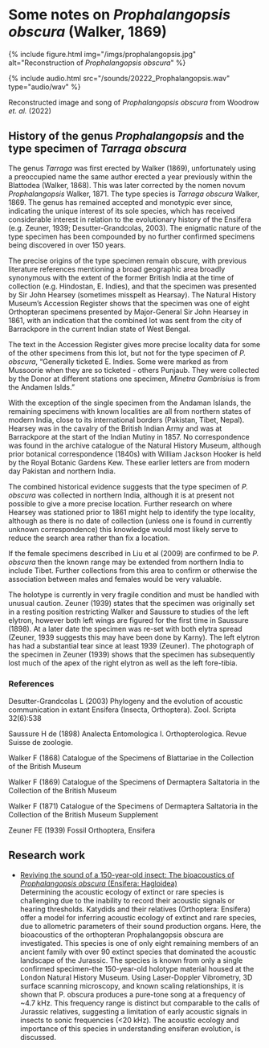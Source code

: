 # Some notes on _Prophalangopsis obscura_ (Walker, 1869)

{% include figure.html img="/imgs/prophalangopsis.jpg" alt="Reconstruction of <i>Prophalangopsis obscura</i>" %}

{% include audio.html src="/sounds/20222_Prophalangopsis.wav" type="audio/wav" %}

Reconstructed image and song of _Prophalangopsis obscura_ from Woodrow _et. al._ (2022)

## History of the genus _Prophalangopsis_ and the type specimen of _Tarraga obscura_

The genus _Tarraga_ was first erected by Walker (1869), unfortunately using a preoccupied name the same author erected a year previously within the Blattodea (Walker, 1868). This was later corrected by the nomen novum _Prophalangopsis_ Walker, 1871. The type species is _Tarraga obscura_ Walker, 1869. The genus has remained accepted and monotypic ever since, indicating the unique interest of its sole species, which has received considerable interest in relation to the evolutionary history of the Ensifera (e.g. Zeuner, 1939; Desutter-Grandcolas, 2003). The enigmatic nature of the type specimen has been compounded by no further confirmed specimens being discovered in over 150 years.

The precise origins of the type specimen remain obscure, with previous literature references mentioning a broad geographic area broadly synonymous with the extent of the former British India at the time of collection (e.g. Hindostan, E. Indies), and that the specimen was presented by Sir John Hearsey (sometimes misspelt as Hearsay). The Natural History Museum’s Accession Register shows that the specimen was one of eight Orthopteran specimens presented by Major-General Sir John Hearsey in 1861, with an indication that the combined lot was sent from the city of Barrackpore in the current Indian state of West Bengal.

The text in the Accession Register gives more precise locality data for some of the other specimens from this lot, but not for the type specimen of _P. obscura_, “Generally ticketed E. Indies. Some were marked as from Mussoorie when they are so ticketed - others Punjaub. They were collected by the Donor at different stations one specimen, _Minetra Gambrisius_ is from the Andamen Islds.”

With the exception of the single specimen from the Andaman Islands, the remaining specimens with known localities are all from northern states of modern India, close to its international borders (Pakistan, Tibet, Nepal). Hearsey was in the cavalry of the British Indian Army and was at Barrackpore at the start of the Indian Mutiny in 1857. No correspondence was found in the archive catalogue of the Natural History Museum, although prior botanical correspondence (1840s) with William Jackson Hooker is held by the Royal Botanic Gardens Kew. These earlier letters are from modern day Pakistan and northern India.

The combined historical evidence suggests that the type specimen of _P. obscura_ was collected in northern India, although it is at present not possible to give a more precise location. Further research on where Hearsey was stationed prior to 1861 might help to identify the type locality, although as there is no date of collection (unless one is found in currently unknown correspondence) this knowledge would most likely serve to reduce the search area rather than fix a location.

If the female specimens described in Liu et al (2009) are confirmed to be _P. obscura_ then the known range may be extended from northern India to include Tibet. Further collections from this area to confirm or otherwise the association between males and females would be very valuable.

The holotype is currently in very fragile condition and must be handled with unusual caution. Zeuner (1939) states that the specimen was originally set in a resting position restricting Walker and Saussure to studies of the left elytron, however both left wings are figured for the first time in Saussure (1898). At a later date the specimen was re-set with both elytra spread (Zeuner, 1939 suggests this may have been done by Karny). The left elytron has had a substantial tear since at least 1939 (Zeuner). The photograph of the specimen in Zeuner (1939) shows that the specimen has subsequently lost much of the apex of the right elytron as well as the left fore-tibia.

### References

Desutter-Grandcolas L (2003) Phylogeny and the evolution of acoustic communication in extant Ensifera (Insecta, Orthoptera). Zool. Scripta 32(6):538

Saussure H de (1898) Analecta Entomologica I. Orthopterologica. Revue Suisse de zoologie.

Walker F (1868) Catalogue of the Specimens of Blattariae in the Collection of the British Museum

Walker F (1869) Catalogue of the Specimens of Dermaptera Saltatoria in the Collection of the British Museum

Walker F (1871) Catalogue of the Specimens of Dermaptera Saltatoria in the Collection of the British Museum Supplement

Zeuner FE (1939) Fossil Orthoptera, Ensifera

## Research work

- [Reviving the sound of a 150-year-old insect: The bioacoustics of _Prophalangopsis obscura_ (Ensifera: Hagloidea)](https://doi.org/10.1371/journal.pone.0270498)  
  Determining the acoustic ecology of extinct or rare species is challenging due to the inability to record their acoustic signals or hearing thresholds. Katydids and their relatives (Orthoptera: Ensifera) offer a model for inferring acoustic ecology of extinct and rare species, due to allometric parameters of their sound production organs. Here, the bioacoustics of the orthopteran Prophalangopsis obscura are investigated. This species is one of only eight remaining members of an ancient family with over 90 extinct species that dominated the acoustic landscape of the Jurassic. The species is known from only a single confirmed specimen–the 150-year-old holotype material housed at the London Natural History Museum. Using Laser-Doppler Vibrometry, 3D surface scanning microscopy, and known scaling relationships, it is shown that P. obscura produces a pure-tone song at a frequency of ~4.7 kHz. This frequency range is distinct but comparable to the calls of Jurassic relatives, suggesting a limitation of early acoustic signals in insects to sonic frequencies (<20 kHz). The acoustic ecology and importance of this species in understanding ensiferan evolution, is discussed.
